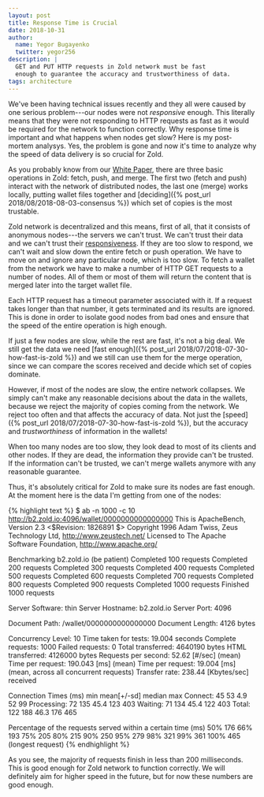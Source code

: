 ```yaml
---
layout: post
title: Response Time is Crucial
date: 2018-10-31
author:
  name: Yegor Bugayenko
  twitter: yegor256
description: |
  GET and PUT HTTP requests in Zold network must be fast
  enough to guarantee the accuracy and trustworthiness of data.
tags: architecture
---
```


We've been having technical issues recently and they all were caused
by one serious problem---our nodes were not _responsive_ enough. This
literally means that they were not responding to HTTP requests as fast
as it would be required for the network to function correctly. Why
response time is important and what happens when nodes get slow?
Here is my post-mortem analysys. Yes, the problem is gone and now it's
time to analyze why the speed of data delivery is so crucial for Zold.

<!--more-->

As you probably know from our [White Paper](https://papers.zold.io/wp.pdf),
there are three basic operations in Zold: fetch, push, and merge. The first
two (fetch and push) interact with the network of distributed nodes, the last one
(merge) works locally, putting wallet files together and
[deciding]({% post_url 2018/08/2018-08-03-consensus %}) which
set of copies is the most trustable.

Zold network is decentralized and this means, first of all, that it
consists of anonymous nodes---the servers we can't trust. We can't trust
their data and we can't trust their
[responsiveness](https://en.wikipedia.org/wiki/Responsiveness). If they are too slow
to respond, we can't wait and slow down the entire fetch or push operation.
We have to move on and ignore any particular node, which is too slow. To fetch
a wallet from the network we have to make a number of HTTP GET requests to
a number of nodes. All of them or most of them will return the content
that is merged later into the target wallet file.

Each HTTP request has a timeout parameter associated with it.
If a request takes longer than that
number, it gets terminated and its results are ignored. This is done in order
to isolate good nodes from bad ones and ensure that the speed of the entire
operation is high enough.

If just a few nodes are slow, while the rest are fast, it's not a big deal. We
still get the data we need
[fast enough]({% post_url 2018/07/2018-07-30-how-fast-is-zold %}) and we still can use them for the
merge operation, since we can compare the scores received and decide
which set of copies dominate.

However, if most of the nodes are slow, the entire network collapses. We simply
can't make any reasonable decisions about the data in the wallets, because
we reject the majority of copies coming from the network. We reject too
often and that affects the accuracy of data. Not just the
[speed]({% post_url 2018/07/2018-07-30-how-fast-is-zold %}), but the
accuracy and _trustworthiness_ of information in the wallets!

When too many nodes are too slow, they look dead to most of its clients and
other nodes. If they are dead, the information they provide can't be trusted.
If the information can't be trusted, we can't merge wallets anymore with
any reasonable guarantee.

Thus, it's absolutely critical for Zold to make sure its nodes are fast enough.
At the moment here is the data I'm getting from one of the nodes:

{% highlight text %}
$ ab -n 1000 -c 10 http://b2.zold.io:4096/wallet/0000000000000000
This is ApacheBench, Version 2.3 <$Revision: 1826891 $>
Copyright 1996 Adam Twiss, Zeus Technology Ltd, http://www.zeustech.net/
Licensed to The Apache Software Foundation, http://www.apache.org/

Benchmarking b2.zold.io (be patient)
Completed 100 requests
Completed 200 requests
Completed 300 requests
Completed 400 requests
Completed 500 requests
Completed 600 requests
Completed 700 requests
Completed 800 requests
Completed 900 requests
Completed 1000 requests
Finished 1000 requests


Server Software:        thin
Server Hostname:        b2.zold.io
Server Port:            4096

Document Path:          /wallet/0000000000000000
Document Length:        4126 bytes

Concurrency Level:      10
Time taken for tests:   19.004 seconds
Complete requests:      1000
Failed requests:        0
Total transferred:      4640190 bytes
HTML transferred:       4126000 bytes
Requests per second:    52.62 [#/sec] (mean)
Time per request:       190.043 [ms] (mean)
Time per request:       19.004 [ms] (mean, across all concurrent requests)
Transfer rate:          238.44 [Kbytes/sec] received

Connection Times (ms)
              min  mean[+/-sd] median   max
Connect:       45   53   4.9     52      99
Processing:    72  135  45.4    123     403
Waiting:       71  134  45.4    122     403
Total:        122  188  46.3    176     465

Percentage of the requests served within a certain time (ms)
  50%    176
  66%    193
  75%    205
  80%    215
  90%    250
  95%    279
  98%    321
  99%    361
 100%    465 (longest request)
{% endhighlight %}

As you see, the majority of requests finish in less than 200 milliseconds.
This is good enough for Zold network to function correctly. We will definitely
aim for higher speed in the future, but for now these numbers are good enough.
